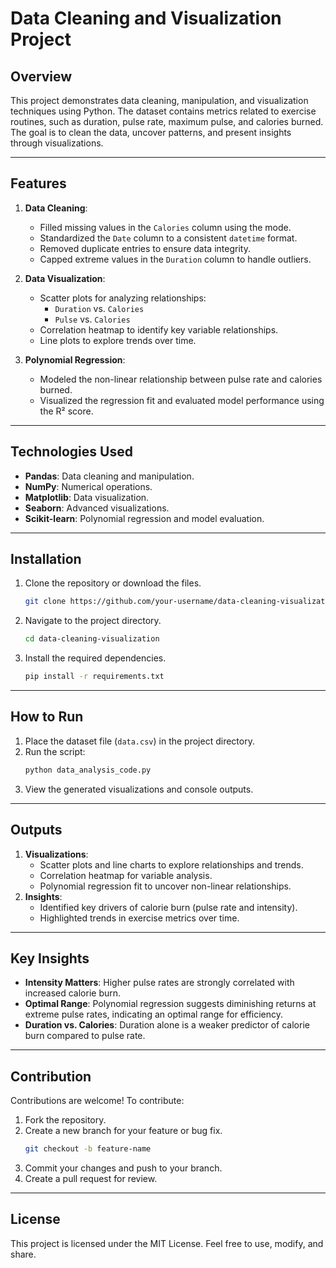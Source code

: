 # Data Cleaning and Visualization Project

## Overview
This project demonstrates data cleaning, manipulation, and visualization techniques using Python. The dataset contains metrics related to exercise routines, such as duration, pulse rate, maximum pulse, and calories burned. The goal is to clean the data, uncover patterns, and present insights through visualizations.

---

## Features
1. **Data Cleaning**:
   - Filled missing values in the `Calories` column using the mode.
   - Standardized the `Date` column to a consistent `datetime` format.
   - Removed duplicate entries to ensure data integrity.
   - Capped extreme values in the `Duration` column to handle outliers.

2. **Data Visualization**:
   - Scatter plots for analyzing relationships:
     - `Duration` vs. `Calories`
     - `Pulse` vs. `Calories`
   - Correlation heatmap to identify key variable relationships.
   - Line plots to explore trends over time.

3. **Polynomial Regression**:
   - Modeled the non-linear relationship between pulse rate and calories burned.
   - Visualized the regression fit and evaluated model performance using the R² score.

---

## Technologies Used
- **Pandas**: Data cleaning and manipulation.
- **NumPy**: Numerical operations.
- **Matplotlib**: Data visualization.
- **Seaborn**: Advanced visualizations.
- **Scikit-learn**: Polynomial regression and model evaluation.

---

## Installation
1. Clone the repository or download the files.
   ```bash
   git clone https://github.com/your-username/data-cleaning-visualization.git
   ```
2. Navigate to the project directory.
   ```bash
   cd data-cleaning-visualization
   ```
3. Install the required dependencies.
   ```bash
   pip install -r requirements.txt
   ```

---

## How to Run
1. Place the dataset file (`data.csv`) in the project directory.
2. Run the script:
   ```bash
   python data_analysis_code.py
   ```
3. View the generated visualizations and console outputs.

---

## Outputs
1. **Visualizations**:
   - Scatter plots and line charts to explore relationships and trends.
   - Correlation heatmap for variable analysis.
   - Polynomial regression fit to uncover non-linear relationships.
2. **Insights**:
   - Identified key drivers of calorie burn (pulse rate and intensity).
   - Highlighted trends in exercise metrics over time.

---

## Key Insights
- **Intensity Matters**: Higher pulse rates are strongly correlated with increased calorie burn.
- **Optimal Range**: Polynomial regression suggests diminishing returns at extreme pulse rates, indicating an optimal range for efficiency.
- **Duration vs. Calories**: Duration alone is a weaker predictor of calorie burn compared to pulse rate.

---

## Contribution
Contributions are welcome! To contribute:
1. Fork the repository.
2. Create a new branch for your feature or bug fix.
   ```bash
   git checkout -b feature-name
   ```
3. Commit your changes and push to your branch.
4. Create a pull request for review.

---

## License
This project is licensed under the MIT License. Feel free to use, modify, and share.


